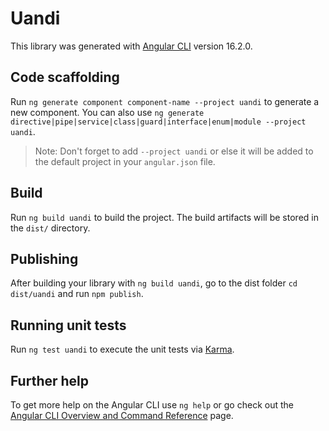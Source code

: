 # Uandi

This library was generated with [Angular CLI](https://github.com/angular/angular-cli) version 16.2.0.

## Code scaffolding

Run `ng generate component component-name --project uandi` to generate a new component. You can also use `ng generate directive|pipe|service|class|guard|interface|enum|module --project uandi`.
> Note: Don't forget to add `--project uandi` or else it will be added to the default project in your `angular.json` file. 

## Build

Run `ng build uandi` to build the project. The build artifacts will be stored in the `dist/` directory.

## Publishing

After building your library with `ng build uandi`, go to the dist folder `cd dist/uandi` and run `npm publish`.

## Running unit tests

Run `ng test uandi` to execute the unit tests via [Karma](https://karma-runner.github.io).

## Further help

To get more help on the Angular CLI use `ng help` or go check out the [Angular CLI Overview and Command Reference](https://angular.io/cli) page.
